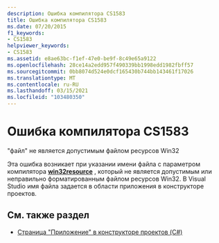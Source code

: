 ```yaml
---
description: Ошибка компилятора CS1583
title: Ошибка компилятора CS1583
ms.date: 07/20/2015
f1_keywords:
- CS1583
helpviewer_keywords:
- CS1583
ms.assetid: e8ae63bc-f1ef-47e0-be9f-8c49e65a9122
ms.openlocfilehash: 28ce14a2edd957f490339bb1998edd1982fbff57
ms.sourcegitcommit: 0bb8074d524e0dcf165430b744bb143461f17026
ms.translationtype: MT
ms.contentlocale: ru-RU
ms.lasthandoff: 03/15/2021
ms.locfileid: "103480350"
---
```

# <a name="compiler-error-cs1583"></a>Ошибка компилятора CS1583

"файл" не является допустимым файлом ресурсов Win32  
  
 Эта ошибка возникает при указании имени файла с параметром компилятора [**win32resource**](../language-reference/compiler-options/resources.md#win32resource) , который не является допустимым или неправильно форматированным файлом ресурсов Win32. В Visual Studio имя файла задается в области приложения в конструкторе проектов.  
  
## <a name="see-also"></a>См. также раздел

- [Страница "Приложение" в конструкторе проектов (C#)](/visualstudio/ide/reference/application-page-project-designer-csharp)
